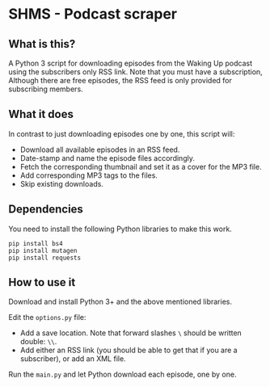 # SHMS - Podcast scraper

## What is this?

A Python 3 script for downloading episodes from the Waking Up podcast using the subscribers only RSS link. Note that you must have a subscription, Although there are free episodes, the RSS feed is only provided for subscribing members.

## What it does

In contrast to just downloading episodes one by one, this script will:

- Download all available episodes in an RSS feed.
- Date-stamp and name the episode files accordingly.
- Fetch the corresponding thumbnail and set it as a cover for the MP3 file.
- Add corresponding MP3 tags to the files.
- Skip existing downloads.

## Dependencies

You need to install the following Python libraries to make this work.

```
pip install bs4
pip install mutagen
pip install requests
```

## How to use it

Download and install Python 3+ and the above mentioned libraries.

Edit the `options.py` file:

- Add a save location. Note that forward slashes `\` should be written double: `\\`.
- Add either an RSS link (you should be able to get that if you are a subscriber), or add an XML file.

Run the `main.py` and let Python download each episode, one by one.